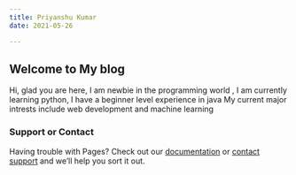 ```yaml
---
title: Priyanshu Kumar
date: 2021-05-26

---
```


## Welcome to My blog

Hi, glad you are here, I am newbie in the programming world , I am currently learning python, I have a beginner level experience in java 
My current major intrests include web development and machine learning



### Support or Contact

Having trouble with Pages? Check out our [documentation](https://docs.github.com/categories/github-pages-basics/) or [contact support](https://support.github.com/contact) and we’ll help you sort it out.
